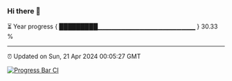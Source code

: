 ### Hi there 👋

⏳ Year progress { █████████▁▁▁▁▁▁▁▁▁▁▁▁▁▁▁▁▁▁▁▁▁ } 30.33 %

---

⏰ Updated on Sun, 21 Apr 2024 00:05:27 GMT

[![Progress Bar CI](https://github.com/hxhac/hxhac/actions/workflows/main.yml/badge.svg)](https://github.com/hxhac/hxhac/actions/workflows/main.yml)
